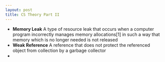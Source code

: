 ```yaml
---
layout: post
title: CS Theory Part II
---
```



* **Memory Leak**
A type of resource leak that occurs when a computer program incorrectly manages memory allocations[1] in such a way that memory which is no longer needed is not released
* **Weak Reference**
A reference that does not protect the referenced object from collection by a garbage collector
* 
